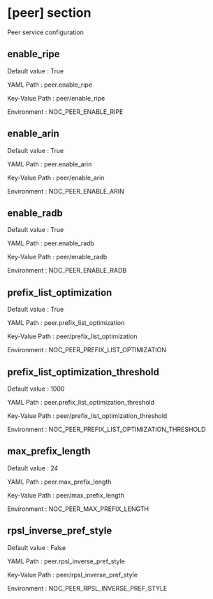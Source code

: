 # [peer] section
Peer service configuration

## enable_ripe

Default value
:   True

YAML Path
:   peer.enable_ripe

Key-Value Path
:   peer/enable_ripe

Environment
:   NOC_PEER_ENABLE_RIPE

## enable_arin

Default value
:   True

YAML Path
:   peer.enable_arin

Key-Value Path
:   peer/enable_arin

Environment
:   NOC_PEER_ENABLE_ARIN

## enable_radb

Default value
:   True

YAML Path
:   peer.enable_radb

Key-Value Path
:   peer/enable_radb

Environment
:   NOC_PEER_ENABLE_RADB

## prefix_list_optimization

Default value
:   True

YAML Path
:   peer.prefix_list_optimization

Key-Value Path
:   peer/prefix_list_optimization

Environment
:   NOC_PEER_PREFIX_LIST_OPTIMIZATION

## prefix_list_optimization_threshold

Default value
:   1000

YAML Path
:   peer.prefix_list_optimization_threshold

Key-Value Path
:   peer/prefix_list_optimization_threshold

Environment
:   NOC_PEER_PREFIX_LIST_OPTIMIZATION_THRESHOLD

## max_prefix_length

Default value
:   24

YAML Path
:   peer.max_prefix_length

Key-Value Path
:   peer/max_prefix_length

Environment
:   NOC_PEER_MAX_PREFIX_LENGTH

## rpsl_inverse_pref_style

Default value
:   False

YAML Path
:   peer.rpsl_inverse_pref_style

Key-Value Path
:   peer/rpsl_inverse_pref_style

Environment
:   NOC_PEER_RPSL_INVERSE_PREF_STYLE
